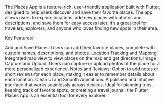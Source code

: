 The Places App is a feature-rich, user-friendly application built with Flutter, designed to help users discover and save their favorite places. The app allows users to explore locations, add new places with photos and descriptions, and save them for easy access later. It’s a great tool for travelers, explorers, and anyone who loves finding new spots in their area.

Key Features:

Add and Save Places: Users can add their favorite places, complete with custom names, descriptions, and photos.
Location Tracking and Mapping: Integrated map view to view places on the map and get directions.
Image Capture and Upload: Users can capture or upload photos of the place for a more personalized experience.
Notes and Reviews: Option to add notes or short reviews for each place, making it easier to remember details about each location.
Clean UI and Smooth Animations: A polished and intuitive interface that works seamlessly across devices.
Ideal for planning trips, keeping track of favorite spots, or creating a travel journal, the Flutter Places App is an essential tool for every explorer.

